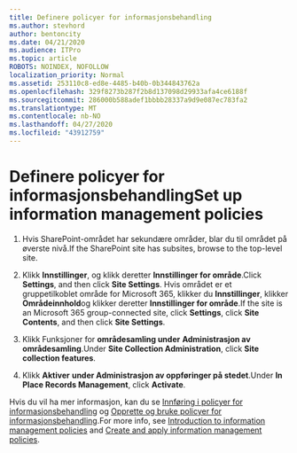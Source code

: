 ```yaml
---
title: Definere policyer for informasjonsbehandling
ms.author: stevhord
author: bentoncity
ms.date: 04/21/2020
ms.audience: ITPro
ms.topic: article
ROBOTS: NOINDEX, NOFOLLOW
localization_priority: Normal
ms.assetid: 253110c8-ed8e-4485-b40b-0b344843762a
ms.openlocfilehash: 329f8273b287f2b8d137098d29933afa4ce6188f
ms.sourcegitcommit: 286000b588adef1bbbb28337a9d9e087ec783fa2
ms.translationtype: MT
ms.contentlocale: nb-NO
ms.lasthandoff: 04/27/2020
ms.locfileid: "43912759"
---
```

# <a name="set-up-information-management-policies"></a><span data-ttu-id="524fd-102">Definere policyer for informasjonsbehandling</span><span class="sxs-lookup"><span data-stu-id="524fd-102">Set up information management policies</span></span>

1. <span data-ttu-id="524fd-103">Hvis SharePoint-området har sekundære områder, blar du til området på øverste nivå.</span><span class="sxs-lookup"><span data-stu-id="524fd-103">If the SharePoint site has subsites, browse to the top-level site.</span></span>
    
2. <span data-ttu-id="524fd-104">Klikk **Innstillinger**, og klikk deretter **Innstillinger for område**.</span><span class="sxs-lookup"><span data-stu-id="524fd-104">Click **Settings**, and then click **Site Settings**.</span></span> <span data-ttu-id="524fd-105">Hvis området er et gruppetilkoblet område for Microsoft 365, klikker du **Innstillinger**, klikker **Områdeinnhold**og klikker deretter **Innstillinger for område**.</span><span class="sxs-lookup"><span data-stu-id="524fd-105">If the site is an Microsoft 365 group-connected site, click **Settings**, click **Site Contents**, and then click **Site Settings**.</span></span>
    
3. <span data-ttu-id="524fd-106">Klikk Funksjoner for **områdesamling under** **Administrasjon av områdesamling**.</span><span class="sxs-lookup"><span data-stu-id="524fd-106">Under **Site Collection Administration**, click **Site collection features**.</span></span>
    
4. <span data-ttu-id="524fd-107">Klikk **Aktiver** **under Administrasjon av oppføringer på stedet**.</span><span class="sxs-lookup"><span data-stu-id="524fd-107">Under **In Place Records Management**, click **Activate**.</span></span>
    
<span data-ttu-id="524fd-108">Hvis du vil ha mer informasjon, kan du se [Innføring i policyer for informasjonsbehandling](https://go.microsoft.com/fwlink/?linkid=404239) og [Opprette og bruke policyer for informasjonsbehandling](https://go.microsoft.com/fwlink/?linkid=2003916).</span><span class="sxs-lookup"><span data-stu-id="524fd-108">For more info, see [Introduction to information management policies](https://go.microsoft.com/fwlink/?linkid=404239) and [Create and apply information management policies](https://go.microsoft.com/fwlink/?linkid=2003916).</span></span>
  

